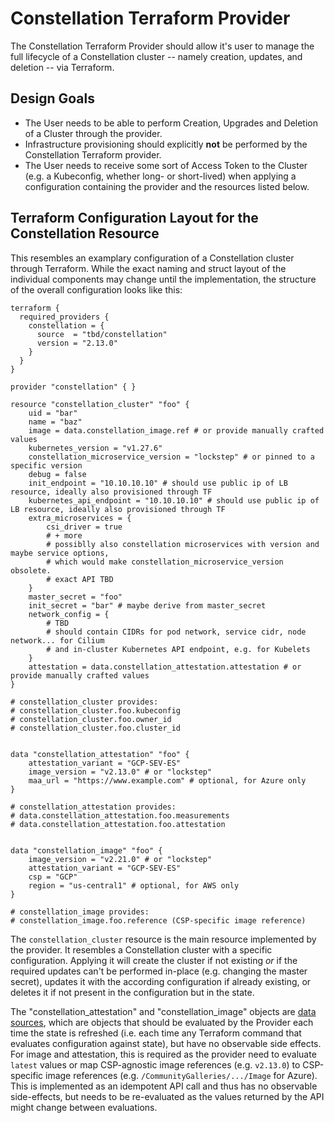 # Constellation Terraform Provider

The Constellation Terraform Provider should allow it's user to manage the full lifecycle of a Constellation cluster -- namely creation, updates, and deletion -- via Terraform.

## Design Goals

- The User needs to be able to perform Creation, Upgrades and Deletion of a Cluster through the provider.
- Infrastructure provisioning should explicitly **not** be performed by the Constellation Terraform provider.
- The User needs to receive some sort of Access Token to the Cluster (e.g. a Kubeconfig, whether long- or short-lived)
when applying a configuration containing the provider and the resources listed below.

## Terraform Configuration Layout for the Constellation Resource

This resembles an examplary configuration of a Constellation cluster through Terraform. While the exact naming and struct layout
of the individual components may change until the implementation, the structure of the overall configuration looks like this:

```hcl
terraform {
  required_providers {
    constellation = {
      source  = "tbd/constellation"
      version = "2.13.0"
    }
  }
}

provider "constellation" { }

resource "constellation_cluster" "foo" {
    uid = "bar"
    name = "baz"
    image = data.constellation_image.ref # or provide manually crafted values
    kubernetes_version = "v1.27.6"
    constellation_microservice_version = "lockstep" # or pinned to a specific version
    debug = false
    init_endpoint = "10.10.10.10" # should use public ip of LB resource, ideally also provisioned through TF
    kubernetes_api_endpoint = "10.10.10.10" # should use public ip of LB resource, ideally also provisioned through TF
    extra_microservices = {
        csi_driver = true
        # + more
        # possiblly also constellation microservices with version and maybe service options,
        # which would make constellation_microservice_version obsolete.
        # exact API TBD
    }
    master_secret = "foo"
    init_secret = "bar" # maybe derive from master_secret
    network_config = {
        # TBD
        # should contain CIDRs for pod network, service cidr, node network... for Cilium
        # and in-cluster Kubernetes API endpoint, e.g. for Kubelets
    }
    attestation = data.constellation_attestation.attestation # or provide manually crafted values
}

# constellation_cluster provides:
# constellation_cluster.foo.kubeconfig
# constellation_cluster.foo.owner_id
# constellation_cluster.foo.cluster_id


data "constellation_attestation" "foo" {
    attestation_variant = "GCP-SEV-ES"
    image_version = "v2.13.0" # or "lockstep"
    maa_url = "https://www.example.com" # optional, for Azure only
}

# constellation_attestation provides:
# data.constellation_attestation.foo.measurements
# data.constellation_attestation.foo.attestation


data "constellation_image" "foo" {
    image_version = "v2.21.0" # or "lockstep"
    attestation_variant = "GCP-SEV-ES"
    csp = "GCP"
    region = "us-central1" # optional, for AWS only
}

# constellation_image provides:
# constellation_image.foo.reference (CSP-specific image reference)
```

The `constellation_cluster` resource is the main resource implemented by the provider.
It resembles a Constellation cluster with a specific configuration.
Applying it will create the cluster if not existing *or* if the required updates can't be performed in-place (e.g. changing the master secret),
updates it with the according configuration if already existing, or deletes it if not present in the configuration but in the state.

The "constellation_attestation" and "constellation_image" objects are [data sources](https://developer.hashicorp.com/terraform/language/data-sources),
which are objects that should be evaluated by the Provider each time the state is refreshed (i.e. each time any Terraform command that evaluates configuration against state),
but have no observable side effects. For image and attestation, this is required as the provider need to evaluate `latest` values or map CSP-agnostic image references (e.g. `v2.13.0`)
to CSP-specific image references (e.g. `/CommunityGalleries/.../Image` for Azure). This is implemented as an idempotent API call and thus has no observable side-effects, but needs
to be re-evaluated as the values returned by the API might change between evaluations.
